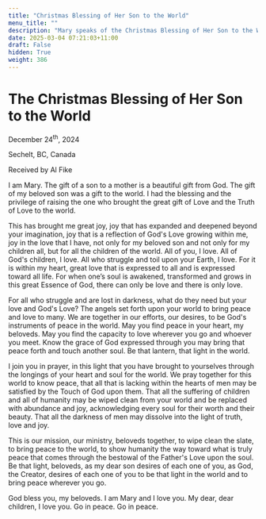 ```yaml
---
title: "Christmas Blessing of Her Son to the World"
menu_title: ""
description: "Mary speaks of the Christmas Blessing of Her Son to the World"
date: 2025-03-04 07:21:03+11:00
draft: False
hidden: True
weight: 386
---
```

# The Christmas Blessing of Her Son to the World 

December 24<sup>th</sup>, 2024

Sechelt, BC, Canada

Received by Al Fike 

I am Mary. The gift of a son to a mother is a beautiful gift from God. The gift of my beloved son was a gift to the world. I had the blessing and the privilege of raising the one who brought the great gift of Love and the Truth of Love to the world.

This has brought me great joy, joy that has expanded and deepened beyond your imagination, joy that is a reflection of God's Love growing within me, joy in the love that I have, not only for my beloved son and not only for my children all, but for all the children of the world. All of you, I love. All of God's children, I love. All who struggle and toil upon your Earth, I love. For it is within my heart, great love that is expressed to all and is expressed toward all life. For when one’s soul is awakened, transformed and grows in this great Essence of God, there can only be love and there is only love.

For all who struggle and are lost in darkness, what do they need but your love and God's Love? The angels set forth upon your world to bring peace and love to many. We are together in our efforts, our desires, to be God's instruments of peace in the world. May you find peace in your heart, my beloveds. May you find the capacity to love wherever you go and whoever you meet. Know the grace of God expressed through you may bring that peace forth and touch another soul. Be that lantern, that light in the world.

I join you in prayer, in this light that you have brought to yourselves through the longings of your heart and soul for the world. We pray together for this world to know peace, that all that is lacking within the hearts of men may be satisfied by the Touch of God upon them. That all the suffering of children and all of humanity may be wiped clean from your world and be replaced with abundance and joy, acknowledging every soul for their worth and their beauty. That all the darkness of men may dissolve into the light of truth, love and joy. 

This is our mission, our ministry, beloveds together, to wipe clean the slate, to bring peace to the world, to show humanity the way toward what is truly peace that comes through the bestowal of the Father's Love upon the soul. Be that light, beloveds, as my dear son desires of each one of you, as God, the Creator, desires of each one of you to be that light in the world and to bring peace wherever you go.

God bless you, my beloveds. I am Mary and I love you. My dear, dear children, I love you. Go in peace. Go in peace.